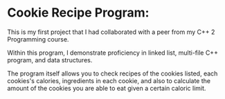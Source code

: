 <h1>Cookie Recipe Program: </h1> 

This is my first project that I had collaborated with a peer from my C++ 2 Programming course. 

Within this program, I demonstrate proficiency in linked list, multi-file C++ program, and data structures. 

The program itself allows you to check recipes of the cookies listed, each cookies's calories, ingredients in each cookie, and also to calculate the amount of the cookies you are able to eat given a certain caloric limit. 
